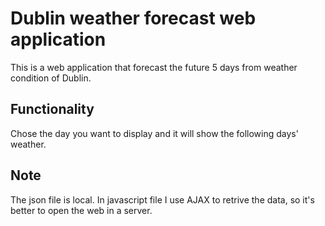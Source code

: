 # Dublin weather forecast web application

This is a web application that forecast the future 5 days from  weather condition of Dublin. 


## Functionality
Chose the day you want to display and it will show the following days' weather.

## Note
The json file is local. In javascript file I use AJAX to retrive the data, so it's better to open the web in a server. 